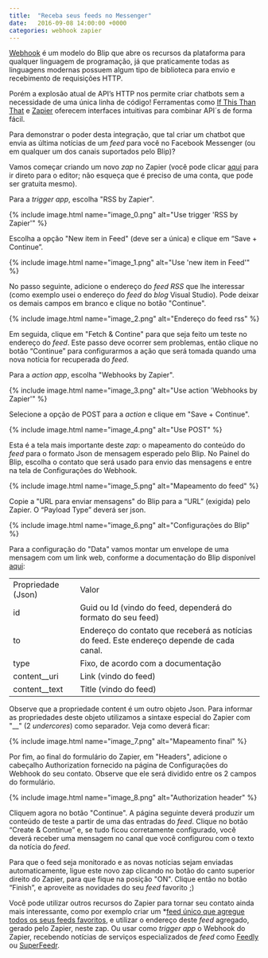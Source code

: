 ```yaml
---
title:  "Receba seus feeds no Messenger"
date:   2016-09-08 14:00:00 +0000
categories: webhook zapier
---
```


[Webhook](https://blip.ai/portal/#/docs/webhook) é um modelo do Blip que abre os recursos da plataforma para qualquer linguagem de programação, já que praticamente todas as linguagens modernas possuem algum tipo de biblioteca para envio e recebimento de requisições HTTP.

Porém a explosão atual de API’s HTTP nos permite criar chatbots sem a necessidade de uma única linha de código! Ferramentas como [If This Than That](https://ifttt.com/) e [Zapier](https://zapier.com/) oferecem interfaces intuitivas para combinar API´s de forma fácil.

Para demonstrar o poder desta integração, que tal criar um chatbot que envia as última notícias de um *feed* para você no Facebook Messenger (ou em qualquer um dos canais suportados pelo Blip)?

<!--preview-->

Vamos começar criando um novo *zap* no Zapier (você pode clicar [aqui](https://zapier.com/app/editor) para ir direto para o editor; não esqueça que é preciso de uma conta, que pode ser gratuita mesmo). 

Para a *trigger app*, escolha "RSS by Zapier". 

{% include image.html name="image_0.png" alt="Use trigger 'RSS by Zapier'" %}

Escolha a opção "New item in Feed" (deve ser a única) e clique em “Save + Continue”.

{% include image.html name="image_1.png" alt="Use 'new item in Feed'" %}

No passo seguinte, adicione o endereço do *feed RSS* que lhe interessar (como exemplo usei o endereço do *feed* do *blog* Visual Studio). Pode deixar os demais campos em branco e clique no botão "Continue". 

{% include image.html name="image_2.png" alt="Endereço do feed rss" %}

Em seguida, clique em "Fetch & Contine" para que seja feito um teste no endereço do *feed*. Este passo deve ocorrer sem problemas, então clique no botão “Continue” para configurarmos a ação que será tomada quando uma nova notícia for recuperada do *feed*.

Para a *action app*, escolha "Webhooks by Zapier".

{% include image.html name="image_3.png" alt="Use action 'Webhooks by Zapier'" %}

Selecione a opção de POST para a *action* e clique em "Save + Continue".

{% include image.html name="image_4.png" alt="Use POST" %}

Esta é a tela mais importante deste *zap*: o mapeamento do conteúdo do *feed* para o formato Json de mensagem esperado pelo Blip. No Painel do Blip, escolha o contato que será usado para envio das mensagens e entre na tela de Configurações do Webhook. 

{% include image.html name="image_5.png" alt="Mapeamento do feed" %}

Copie a "URL para enviar mensagens" do Blip para a “URL” (exigida) pelo Zapier. O “Payload Type” deverá ser json. 

{% include image.html name="image_6.png" alt="Configurações do Blip" %}

Para a configuração do "Data" vamos montar um envelope de uma mensagem com um link web, conforme a documentação do Blip disponível [aqui](https://blip.ai/portal/#/docs/content-types/web-link):

<table>
  <tr>
    <td>Propriedade (Json)</td>
    <td>Valor</td>
  </tr>
  <tr>
    <td>id</td>
    <td>Guid ou Id (vindo do feed, dependerá do formato do seu feed)</td>
  </tr>
  <tr>
    <td>to</td>
    <td>Endereço do contato que receberá as notícias do feed. Este endereço depende de cada canal.</td>
  </tr>
  <tr>
    <td>type</td>
    <td>Fixo, de acordo com a documentação</td>
  </tr>
  <tr>
    <td>content__uri</td>
    <td>Link (vindo do feed)</td>
  </tr>
  <tr>
    <td>content__text</td>
    <td>Title (vindo do feed)</td>
  </tr>
</table>


Observe que a propriedade content é um outro objeto Json. Para informar as propriedades deste objeto utilizamos a sintaxe especial do Zapier com "__" (2 *undercores*) como separador.
Veja como deverá ficar:

{% include image.html name="image_7.png" alt="Mapeamento final" %}

Por fim, ao final do formulário do Zapier, em "Headers", adicione o cabeçalho Authorization fornecido na página de Configurações do Webhook do seu contato. Observe que ele será dividido entre os 2 campos do formulário.

{% include image.html name="image_8.png" alt="Authorization header" %}

Cliquem agora no botão "Continue". A página seguinte deverá produzir um conteúdo de teste a partir de uma das entradas do *feed*. Clique no botão “Create & Continue” e, se tudo ficou corretamente configurado, você deverá receber uma mensagem no canal que você configurou com o texto da notícia do *feed*. 

Para que o feed seja monitorado e as novas notícias sejam enviadas automaticamente, ligue este novo zap clicando no botão do canto superior direito do Zapier, para que fique na posição "ON". Clique então no botão “Finish”, e aproveite as novidades do seu *feed* favorito ;)

Você pode utilizar outros recursos do Zapier para tornar seu contato ainda mais interessante, como por exemplo criar um *[feed único que agregue todos os seus feeds favoritos](https://zapier.com/blog/make-your-own-rss-superfeed/), e utilizar o endereço deste *feed* agregado, gerado pelo Zapier, neste zap. Ou usar como *trigger app* o Webhook do Zapier, recebendo notícias de serviços especializados de *feed* como [Feedly](https://developer.feedly.com/) ou [SuperFeedr](https://superfeedr.com/subscriber).

